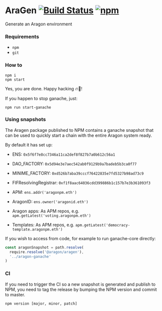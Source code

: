 # AraGen [![Build Status](https://travis-ci.org/aragon/aragen.svg?branch=master)](https://travis-ci.org/aragon/aragen) [![npm](https://img.shields.io/npm/v/@aragon/aragen.svg?style=for-the-badge)](https://www.npmjs.com/package/@aragon/aragen)

Generate an Aragon environment

### Requirements

- `npm`
- `git`

### How to

```
npm i
npm start
```

Yes, you are done. Happy hacking 🔥🦅!

If you happen to stop ganache, just:

```
npm run start-ganache
```

### Using snapshots

The Aragen package published to NPM contains a ganache snapshot that can be used to quickly start a chain with the entire Aragon system ready.

By default it has set up:

- ENS: `0x5f6f7e8cc7346a11ca2def8f827b7a0b612c56a1`
- DAO_FACTORY: `0x5d94e3e7aec542ab0f9129b9a7badeb5b3ca0f77`
- MINIME_FACTORY: `0xd526b7aba39cccf76422835e7fd5327b98ad73c9`
- FIFResolvingRegistrar: `0xf1f8aac64036cdd399886b1c157b7e3b361093f3`

- APM: `ens.addr('aragonpm.eth')`
- AragonID: `ens.owner('aragonid.eth')`
- Aragon apps: As APM repos, e.g. `apm.getLatest('voting.aragonpm.eth')`
- Templates: As APM repos, e.g. `apm.getLatest('democracy-template.aragonpm.eth')`

If you wish to access from code, for example to run ganache-core directly:

```js
const aragonSnapshot = path.resolve(
  require.resolve('@aragon/aragen'),
  '../aragon-ganache'
)
```

### CI

If you need to trigger the CI so a new snapshot is generated and publish to NPM, you need to tag the release by bumping the NPM version and commit to master.

```
npm version [major, minor, patch]
```
